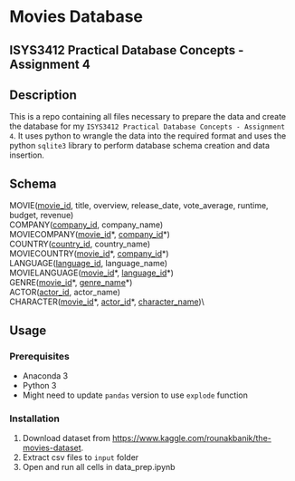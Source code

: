 # Movies Database
## ISYS3412 Practical Database Concepts - Assignment 4

## Description
This is a repo containing all files necessary to prepare the data and create the database for my `ISYS3412 Practical Database Concepts - Assignment 4`. It uses python to wrangle the data into the required format and uses the python `sqlite3` library to perform database schema creation and data insertion.

## Schema
MOVIE(<ins>movie_id</ins>, title, overview, release_date, vote_average, runtime, budget, revenue)\
COMPANY(<ins>company_id</ins>, company_name)\
MOVIECOMPANY(<ins>movie_id</ins>\*, <ins>company_id</ins>\*)\
COUNTRY(<ins>country_id</ins>, country_name)\
MOVIECOUNTRY(<ins>movie_id</ins>\*, <ins>company_id</ins>\*)\
LANGUAGE(<ins>language_id</ins>, language_name)\
MOVIELANGUAGE(<ins>movie_id</ins>\*, <ins>language_id</ins>\*)\
GENRE(<ins>movie_id</ins>\*, <ins>genre_name</ins>\*)\
ACTOR(<ins>actor_id</ins>, actor_name)\
CHARACTER(<ins>movie_id</ins>\*, <ins>actor_id</ins>\*, <ins>character_name</ins>)\

## Usage
### Prerequisites
* Anaconda 3
* Python 3
* Might need to update `pandas` version to use `explode` function

### Installation
1. Download dataset from https://www.kaggle.com/rounakbanik/the-movies-dataset. 
2. Extract csv files to `input` folder
3. Open and run all cells in data_prep.ipynb
